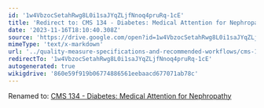 ```yaml
---
id: '1w4VbzocSetahRwg8L0i1saJYqZLjfNnoq4pruRq-1cE'
title: 'Redirect to: CMS 134 - Diabetes: Medical Attention for Nephropathy'
date: '2023-11-16T18:10:40.308Z'
source: 'https://drive.google.com/open?id=1w4VbzocSetahRwg8L0i1saJYqZLjfNnoq4pruRq-1cE'
mimeType: 'text/x-markdown'
url: '../quality-measure-specifications-and-recommended-workflows/cms-134-diabetes-medical-attention-for-nephropathy.md'
redirectTo: '1w4VbzocSetahRwg8L0i1saJYqZLjfNnoq4pruRq-1cE'
autogenerated: true
wikigdrive: '860e59f919b06774886561eebaacd677071ab78c'
---
```

Renamed to: [CMS 134 - Diabetes: Medical Attention for Nephropathy](../quality-measure-specifications-and-recommended-workflows/cms-134-diabetes-medical-attention-for-nephropathy.md)
